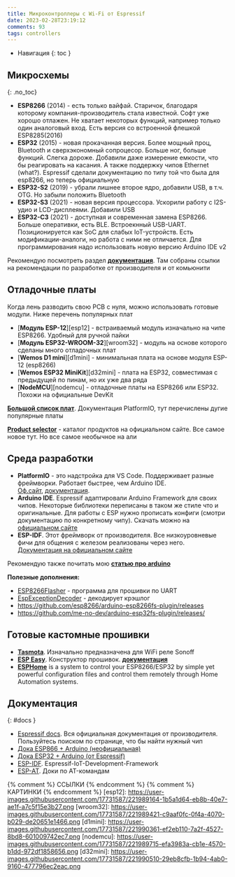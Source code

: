 ```yaml
---
title: Микроконтроллеры с Wi-Fi от Espressif
date: 2023-02-28T23:19:12
comments: 93
tags: controllers
---
```


- Навигация
{: toc }

## Микросхемы
{: .no_toc}  
- **ESP8266** (2014) - есть только вайфай. Старичок, благодаря которому компания-производитель стала известной. Софт уже хорошо отлажен. Не хватает некоторых функций, например только один аналоговый вход. Есть версия со встроенной флешкой ESP8285(2016)
- **ESP32** (2015) - новая прокачанная версия. Более мощный проц, Bluetooth и сверхэкономный сопроцесор. Больше ног, больше функций. Слегка дороже. Добавили даже измерение емкости, что бы реагировать на касания. А также поддержку чипов Ethernet (what?). Espressif сделали документацию по типу той что была для esp8266, но теперь официальную
- **ESP32-S2** (2019) - убрали лишнее второе ядро, добавили USB, в т.ч. OTG. Но забыли положить Bluetooth
- **ESP32-S3** (2021) - новая версия процессора. Ускорили работу с I2S-удио и LCD-дисплеями. Добавили USB 
- **ESP32-С3** (2021) - доступная и современная замена ESP8266. Больше оперативки, есть BLE. Встроекнный USB-UART. Позиционируется как SoC для слабых IoT-устройств. Есть модификации-аналоги, но работа с ними не отличается. Для программирования надо использовать новую версию Arduino IDE v2

Рекомендую посмотреть раздел [**документация**](#docs). Там собраны ссылки на рекомендации по разработке от производителя и от комьюнити



## Отладочные платы
Когда лень разводить свою PCB с нуля, можно использовать готовые модули. Ниже перечень популярных плат

- [**Модуль ESP-12**][esp12] - встраиваемый модуль изначально на чипе ESP8266. Удобный для ручной пайки
- [**Модуль ESP32-WROOM-32**][wroom32] - модуль на основе которого сделаны много отладочных плат
- [**Wemos D1 mini**][d1mini] - минимальная плата на основе модуля ESP-12 (esp8266)  
- [**Wemos ESP32 MiniKit**][d32mini] - плата на ESP32, совместимая с предыдущей по пинам, но их уже два ряда
- [**NodeMCU**][nodemcu] - отладочные платы на ESP8266 или ESP32. Похожи на официальные DevKit  

[**Большой список плат**](https://docs.platformio.org/en/latest/boards/index.html#espressif-32 "Список поддерживаемых плат"). Документация PlatformIO, тут перечислены дугие популярные платы

[**Product selector**](https://products.espressif.com/#/product-selector?language=en "Найди нужный чип на оф.сайте") - каталог продуктов на официальном сайте. Все самое новое тут. Но все самое необычное на али


## Среда разработки
- **PlatformIO** - это надстройка для VS Code. Поддерживает разные фреймворки. Работает быстрее, чем Arduino IDE.<br>
  [Оф.сайт](https://platformio.org/platformio-ide), 
  [документация](https://docs.platformio.org/en/latest/). 
- **Arduino IDE**. Espressif адаптировали Arduino Framework для своих чипов. Некоторые библиотеки переписаны в таком же стиле что и оригинальные. Для работы с ESP нужно прописать конфиги (смотри документацию по конкретному чипу). Скачать можно на <br>
  [официальном сайте](https://www.arduino.cc/en/software)
- **ESP-IDF**. Этот фреймворк от производителя. Все низкоуровневые фичи для общения с железом реализованы через него. <br>
  [Документация на официальном сайте](https://docs.espressif.com/projects/esp-idf/en/latest/esp32/)

Рекомендую также почитать мою [**статью про arduino**](../coding/arduino.md)

**Полезные дополнения:**
- [ESP8266Flasher](https://github.com/nodemcu/nodemcu-flasher/blob/master/Win32/Release/ESP8266Flasher.exe "Программатотр для ESP") - программа для прошивки по UART
- [EspExceptionDecoder](https://github.com/me-no-dev/EspExceptionDecoder) - декодирует крэшлог
- <https://github.com/esp8266/arduino-esp8266fs-plugin/releases>
- <https://github.com/me-no-dev/arduino-esp32fs-plugin/releases/>



## Готовые кастомные прошивки
- [**Tasmota**](https://tasmota.github.io/docs/). Изначально предназначена для WiFi реле Sonoff
- [**ESP Easy**](https://www.letscontrolit.com/index.php#ESPEasy). Конструктор прошивок. 
  [**документация**](https://www.letscontrolit.com/wiki/index.php/ESPEasy#Introduction)
- [**ESPHome**](https://esphome.io/) is a system to control your ESP8266/ESP32 by simple yet powerful configuration files and control them remotely through Home Automation systems.



## Документация
{: #docs }  
- [Espressif docs](https://www.espressif.com/en/support/documents/technical-documents). Вся официальная документация от производителя. Пользуйтесь поиском по странице, что бы найти нужный чип
- [Дока ESP866 + Arduino (неофициальная)](https://arduino-esp8266.readthedocs.io/en/latest/ "Доки от комьюнити")
- [Дока ESP32 + Arduino (от Espressif)](https://docs.espressif.com/projects/arduino-esp32/en/latest/ "Доки по Arduino от Espressif")
- [ESP-IDF](https://docs.espressif.com/projects/esp-idf/en/latest/esp32/). Espressif-IoT-Development-Framework
- [ESP-AT](https://docs.espressif.com/projects/esp-at/en/latest). Доки по AT-командам


{% comment %} ССЫЛКИ {% endcomment %}
{% comment %} КАРТИНКИ {% endcomment %}
[esp12]: https://user-images.githubusercontent.com/17731587/221989164-1b5a1d64-eb8b-40e7-ae1f-a7c5f15e3b27.png
[wroom32]: https://user-images.githubusercontent.com/17731587/221989421-c9aaf0fc-0f4a-4070-b029-de20651e1466.png
[d1mini]: https://user-images.githubusercontent.com/17731587/221990361-ef2eb110-7a2f-4527-8bd8-601009742ec7.png
[nodemcu]: https://user-images.githubusercontent.com/17731587/221989715-efa3983a-cb1e-4570-b1dd-972df1858656.png
[d32mini]: https://user-images.githubusercontent.com/17731587/221990510-29eb8cfb-1b94-4ab0-9160-477796ec2eac.png
